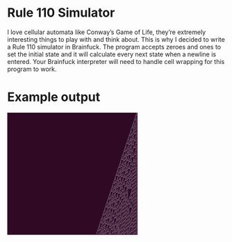 # Rule 110 Simulator

I love cellular automata like Conway’s Game of Life, they’re extremely interesting things to play with and think about. This is why I decided to write a Rule 110 simulator in Brainfuck. The program accepts zeroes and ones to set the initial state and it will calculate every next state when a newline is entered. Your Brainfuck interpreter will need to handle cell wrapping for this program to work.

# Example output
![Example](https://github.com/JorisHartog/Rule110/blob/master/example.png?raw=true)
